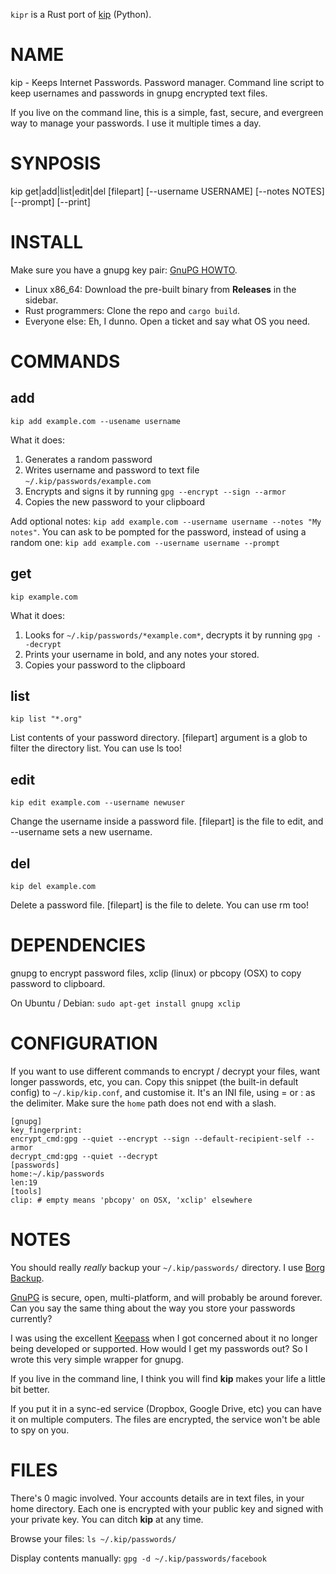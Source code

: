 `kipr` is a Rust port of [kip](https://github.com/grahamking/kip) (Python).

# NAME

kip - Keeps Internet Passwords. Password manager. Command line script to keep usernames and passwords in gnupg encrypted text files.

If you live on the command line, this is a simple, fast, secure, and evergreen way to manage your passwords. I use it multiple times a day.

# SYNPOSIS

kip get|add|list|edit|del [filepart] [--username USERNAME] [--notes NOTES] [--prompt] [--print]

# INSTALL

Make sure you have a gnupg key pair:
[GnuPG HOWTO](https://help.ubuntu.com/community/GnuPrivacyGuardHowto).

- Linux x86_64: Download the pre-built binary from **Releases** in the sidebar.
- Rust programmers: Clone the repo and `cargo build`.
- Everyone else: Eh, I dunno. Open a ticket and say what OS you need.

# COMMANDS

## add

`kip add example.com --usename username`

What it does:

 1. Generates a random password
 2. Writes username and password to text file `~/.kip/passwords/example.com`
 3. Encrypts and signs it by running `gpg --encrypt --sign --armor`
 4. Copies the new password to your clipboard

Add optional notes: `kip add example.com --username username --notes "My notes"`.
You can ask to be pompted for the password, instead of using a random one: `kip add example.com --username username --prompt`

## get

`kip example.com`

What it does:

 1. Looks for `~/.kip/passwords/*example.com*`, decrypts it by running `gpg --decrypt`
 2. Prints your username in bold, and any notes your stored.
 3. Copies your password to the clipboard

## list

`kip list "*.org"`

List contents of your password directory. [filepart] argument is a glob to filter the directory list. You can use ls too!

## edit

`kip edit example.com --username newuser`

Change the username inside a password file.  [filepart] is the file to edit, and --username sets a new username.

## del

`kip del example.com`

Delete a password file. [filepart] is the file to delete. You can use rm too!

# DEPENDENCIES

gnupg to encrypt password files, xclip (linux) or pbcopy (OSX) to copy password to clipboard.

On Ubuntu / Debian: `sudo apt-get install gnupg xclip`

# CONFIGURATION

If you want to use different commands to encrypt / decrypt your files, want longer passwords, etc, you can. Copy this snippet (the built-in default config) to `~/.kip/kip.conf`, and customise it. It's an INI file, using = or : as the delimiter. Make sure the `home` path does not end with a slash.

```
[gnupg]
key_fingerprint:
encrypt_cmd:gpg --quiet --encrypt --sign --default-recipient-self --armor
decrypt_cmd:gpg --quiet --decrypt
[passwords]
home:~/.kip/passwords
len:19
[tools]
clip: # empty means 'pbcopy' on OSX, 'xclip' elsewhere
```

# NOTES

You should really _really_ backup your `~/.kip/passwords/` directory. I use [Borg Backup](https://www.borgbackup.org/).

[GnuPG](http://www.gnupg.org/) is secure, open, multi-platform, and will probably be around forever. Can you say the same thing about the way you store your passwords currently?

I was using the excellent [Keepass](http://en.wikipedia.org/wiki/KeePass) when I got concerned about it no longer being developed or supported. How would I get my passwords out? So I wrote this very simple wrapper for gnupg.

If you live in the command line, I think you will find **kip** makes your life a little bit better.

If you put it in a sync-ed service (Dropbox, Google Drive, etc) you can have it on multiple computers. The files are encrypted, the service won't be able to spy on you.

# FILES

There's 0 magic involved. Your accounts details are in text files, in your home directory. Each one is encrypted with your public key and signed with your private key. You can ditch **kip** at any time.

Browse your files: `ls ~/.kip/passwords/`

Display contents manually: `gpg -d ~/.kip/passwords/facebook`

